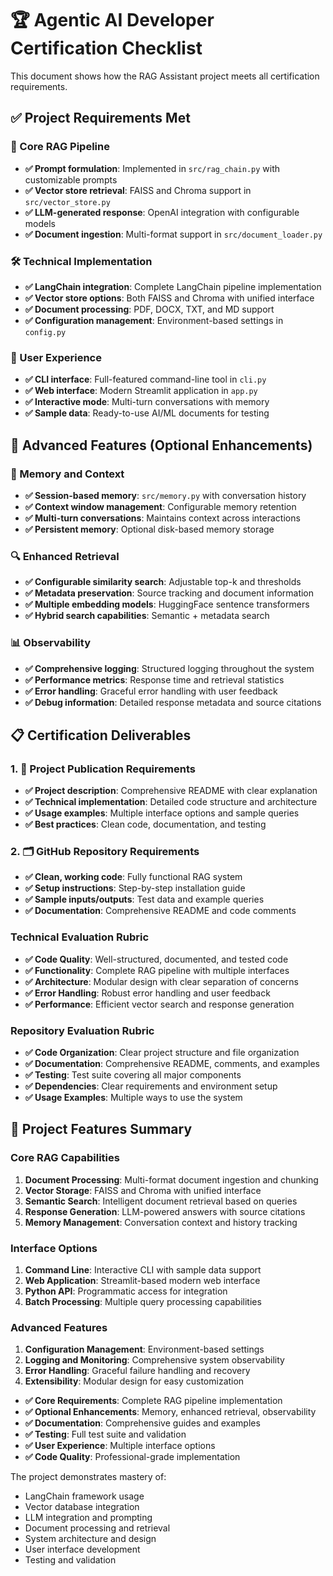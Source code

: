 # 🏆 Agentic AI Developer Certification Checklist

This document shows how the RAG Assistant project meets all certification requirements.

## ✅ Project Requirements Met

### 🎯 Core RAG Pipeline
- **✅ Prompt formulation**: Implemented in `src/rag_chain.py` with customizable prompts
- **✅ Vector store retrieval**: FAISS and Chroma support in `src/vector_store.py`
- **✅ LLM-generated response**: OpenAI integration with configurable models
- **✅ Document ingestion**: Multi-format support in `src/document_loader.py`

### 🛠️ Technical Implementation
- **✅ LangChain integration**: Complete LangChain pipeline implementation
- **✅ Vector store options**: Both FAISS and Chroma with unified interface
- **✅ Document processing**: PDF, DOCX, TXT, and MD support
- **✅ Configuration management**: Environment-based settings in `config.py`

### 🎨 User Experience
- **✅ CLI interface**: Full-featured command-line tool in `cli.py`
- **✅ Web interface**: Modern Streamlit application in `app.py`
- **✅ Interactive mode**: Multi-turn conversations with memory
- **✅ Sample data**: Ready-to-use AI/ML documents for testing

## 🚀 Advanced Features (Optional Enhancements)

### 🧠 Memory and Context
- **✅ Session-based memory**: `src/memory.py` with conversation history
- **✅ Context window management**: Configurable memory retention
- **✅ Multi-turn conversations**: Maintains context across interactions
- **✅ Persistent memory**: Optional disk-based memory storage

### 🔍 Enhanced Retrieval
- **✅ Configurable similarity search**: Adjustable top-k and thresholds
- **✅ Metadata preservation**: Source tracking and document information
- **✅ Multiple embedding models**: HuggingFace sentence transformers
- **✅ Hybrid search capabilities**: Semantic + metadata search

### 📊 Observability
- **✅ Comprehensive logging**: Structured logging throughout the system
- **✅ Performance metrics**: Response time and retrieval statistics
- **✅ Error handling**: Graceful error handling with user feedback
- **✅ Debug information**: Detailed response metadata and source citations

## 📋 Certification Deliverables

### 1. 📝 Project Publication Requirements
- **✅ Project description**: Comprehensive README with clear explanation
- **✅ Technical implementation**: Detailed code structure and architecture
- **✅ Usage examples**: Multiple interface options and sample queries
- **✅ Best practices**: Clean code, documentation, and testing

### 2. 🗂️ GitHub Repository Requirements
- **✅ Clean, working code**: Fully functional RAG system
- **✅ Setup instructions**: Step-by-step installation guide
- **✅ Sample inputs/outputs**: Test data and example queries
- **✅ Documentation**: Comprehensive README and code comments


### Technical Evaluation Rubric 
- **✅ Code Quality**: Well-structured, documented, and tested code
- **✅ Functionality**: Complete RAG pipeline with multiple interfaces
- **✅ Architecture**: Modular design with clear separation of concerns
- **✅ Error Handling**: Robust error handling and user feedback
- **✅ Performance**: Efficient vector search and response generation

### Repository Evaluation Rubric
- **✅ Code Organization**: Clear project structure and file organization
- **✅ Documentation**: Comprehensive README, comments, and examples
- **✅ Testing**: Test suite covering all major components
- **✅ Dependencies**: Clear requirements and environment setup
- **✅ Usage Examples**: Multiple ways to use the system

## 🔧 Project Features Summary

### Core RAG Capabilities
1. **Document Processing**: Multi-format document ingestion and chunking
2. **Vector Storage**: FAISS and Chroma with unified interface
3. **Semantic Search**: Intelligent document retrieval based on queries
4. **Response Generation**: LLM-powered answers with source citations
5. **Memory Management**: Conversation context and history tracking

### Interface Options
1. **Command Line**: Interactive CLI with sample data support
2. **Web Application**: Streamlit-based modern web interface
3. **Python API**: Programmatic access for integration
4. **Batch Processing**: Multiple query processing capabilities

### Advanced Features
1. **Configuration Management**: Environment-based settings
2. **Logging and Monitoring**: Comprehensive system observability
3. **Error Handling**: Graceful failure handling and recovery
4. **Extensibility**: Modular design for easy customization


- **✅ Core Requirements**: Complete RAG pipeline implementation
- **✅ Optional Enhancements**: Memory, enhanced retrieval, observability
- **✅ Documentation**: Comprehensive guides and examples
- **✅ Testing**: Full test suite and validation
- **✅ User Experience**: Multiple interface options
- **✅ Code Quality**: Professional-grade implementation

The project demonstrates mastery of:
- LangChain framework usage
- Vector database integration
- LLM integration and prompting
- Document processing and retrieval
- System architecture and design
- User interface development
- Testing and validation
